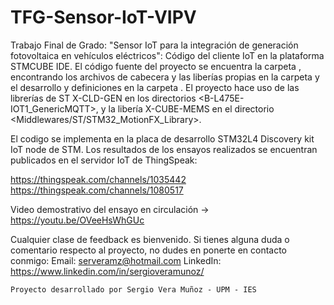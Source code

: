 # TFG-Sensor-IoT-VIPV
Trabajo Final de Grado: "Sensor IoT para la integración de generación fotovoltaica en vehículos eléctricos": Código del cliente IoT en la plataforma STMCUBE IDE. El código fuente del proyecto se encuentra la carpeta <Core>, encontrando los archivos de cabecera y las liberías propias en la carpeta <Inc> y el desarrollo y definiciones en la carpeta <Src>. El proyecto hace uso de las librerías de ST X-CLD-GEN en los directorios <B-L475E-IOT1_GenericMQTT>, y la libería X-CUBE-MEMS en el directorio <Middlewares/ST/STM32_MotionFX_Library>.

El codigo se implementa en la placa de desarrollo STM32L4 Discovery kit IoT node de STM. 
Los resultados de los ensayos realizados se encuentran publicados en el servidor IoT de ThingSpeak:

https://thingspeak.com/channels/1035442
https://thingspeak.com/channels/1080517

Video demostrativo del ensayo en circulación ->
https://youtu.be/OVeeHsWhGUc


Cualquier clase de feedback es bienvenido. Si tienes alguna duda o comentario respecto al proyecto, no dudes en ponerte en contacto conmigo:
Email:  serveramz@hotmail.com
LinkedIn: https://www.linkedin.com/in/sergioveramunoz/


	Proyecto desarrollado por Sergio Vera Muñoz - UPM - IES
	
